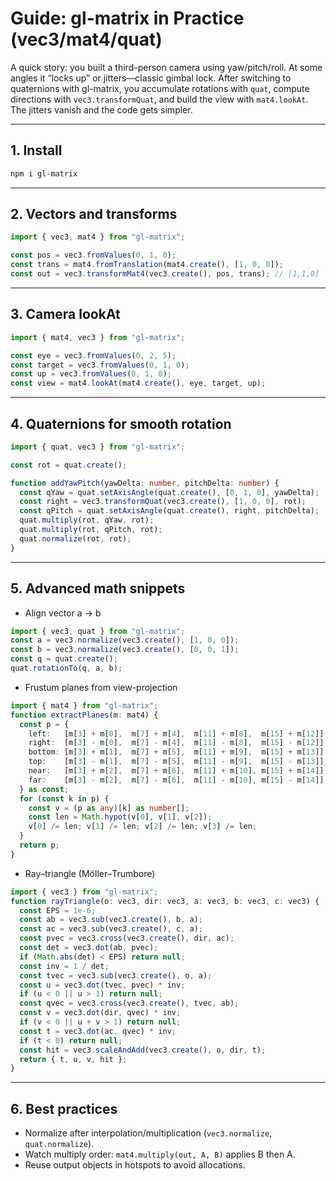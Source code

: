 # Guide: gl-matrix in Practice (vec3/mat4/quat)

A quick story: you built a third-person camera using yaw/pitch/roll. At some angles it “locks up” or jitters—classic gimbal lock. After switching to quaternions with gl-matrix, you accumulate rotations with `quat`, compute directions with `vec3.transformQuat`, and build the view with `mat4.lookAt`. The jitters vanish and the code gets simpler.

---

## 1. Install

```bash
npm i gl-matrix
```

---

## 2. Vectors and transforms

```ts
import { vec3, mat4 } from "gl-matrix";

const pos = vec3.fromValues(0, 1, 0);
const trans = mat4.fromTranslation(mat4.create(), [1, 0, 0]);
const out = vec3.transformMat4(vec3.create(), pos, trans); // [1,1,0]
```

---

## 3. Camera lookAt

```ts
import { mat4, vec3 } from "gl-matrix";

const eye = vec3.fromValues(0, 2, 5);
const target = vec3.fromValues(0, 1, 0);
const up = vec3.fromValues(0, 1, 0);
const view = mat4.lookAt(mat4.create(), eye, target, up);
```

---

## 4. Quaternions for smooth rotation

```ts
import { quat, vec3 } from "gl-matrix";

const rot = quat.create();

function addYawPitch(yawDelta: number, pitchDelta: number) {
  const qYaw = quat.setAxisAngle(quat.create(), [0, 1, 0], yawDelta);
  const right = vec3.transformQuat(vec3.create(), [1, 0, 0], rot);
  const qPitch = quat.setAxisAngle(quat.create(), right, pitchDelta);
  quat.multiply(rot, qYaw, rot);
  quat.multiply(rot, qPitch, rot);
  quat.normalize(rot, rot);
}
```

---

## 5. Advanced math snippets

- Align vector a → b

```ts
import { vec3, quat } from "gl-matrix";
const a = vec3.normalize(vec3.create(), [1, 0, 0]);
const b = vec3.normalize(vec3.create(), [0, 0, 1]);
const q = quat.create();
quat.rotationTo(q, a, b);
```

- Frustum planes from view-projection

```ts
import { mat4 } from "gl-matrix";
function extractPlanes(m: mat4) {
  const p = {
    left:   [m[3] + m[0],  m[7] + m[4],  m[11] + m[8],  m[15] + m[12]] as number[],
    right:  [m[3] - m[0],  m[7] - m[4],  m[11] - m[8],  m[15] - m[12]] as number[],
    bottom: [m[3] + m[1],  m[7] + m[5],  m[11] + m[9],  m[15] + m[13]] as number[],
    top:    [m[3] - m[1],  m[7] - m[5],  m[11] - m[9],  m[15] - m[13]] as number[],
    near:   [m[3] + m[2],  m[7] + m[6],  m[11] + m[10], m[15] + m[14]] as number[],
    far:    [m[3] - m[2],  m[7] - m[6],  m[11] - m[10], m[15] - m[14]] as number[],
  } as const;
  for (const k in p) {
    const v = (p as any)[k] as number[];
    const len = Math.hypot(v[0], v[1], v[2]);
    v[0] /= len; v[1] /= len; v[2] /= len; v[3] /= len;
  }
  return p;
}
```

- Ray–triangle (Möller–Trumbore)

```ts
import { vec3 } from "gl-matrix";
function rayTriangle(o: vec3, dir: vec3, a: vec3, b: vec3, c: vec3) {
  const EPS = 1e-6;
  const ab = vec3.sub(vec3.create(), b, a);
  const ac = vec3.sub(vec3.create(), c, a);
  const pvec = vec3.cross(vec3.create(), dir, ac);
  const det = vec3.dot(ab, pvec);
  if (Math.abs(det) < EPS) return null;
  const inv = 1 / det;
  const tvec = vec3.sub(vec3.create(), o, a);
  const u = vec3.dot(tvec, pvec) * inv;
  if (u < 0 || u > 1) return null;
  const qvec = vec3.cross(vec3.create(), tvec, ab);
  const v = vec3.dot(dir, qvec) * inv;
  if (v < 0 || u + v > 1) return null;
  const t = vec3.dot(ac, qvec) * inv;
  if (t < 0) return null;
  const hit = vec3.scaleAndAdd(vec3.create(), o, dir, t);
  return { t, u, v, hit };
}
```

---

## 6. Best practices

- Normalize after interpolation/multiplication (`vec3.normalize`, `quat.normalize`).
- Watch multiply order: `mat4.multiply(out, A, B)` applies B then A.
- Reuse output objects in hotspots to avoid allocations.
